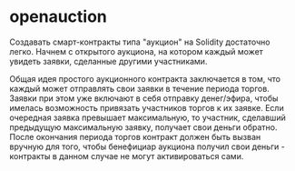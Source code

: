 # openauction



Создавать смарт-контракты типа "аукцион" на Solidity достаточно легко. Начнем с открытого аукциона, на котором каждый может увидеть заявки, сделанные другими участниками.



Общая идея простого аукционного контракта заключается в том, что каждый может отправлять свои заявки в течение периода торгов. Заявки при этом уже включают в себя отправку денег/эфира, чтобы имелась возможность привязать участников торгов к их заявке. Если очередная заявка превышает максимальную, то участник, сделавший предыдущую максимальную заявку, получает свои деньги обратно. После окончания периода торгов контракт должен быть вызван вручную для того, чтобы бенефициар аукциона получил свои деньги - контракты в данном случае не могут активироваться сами.
